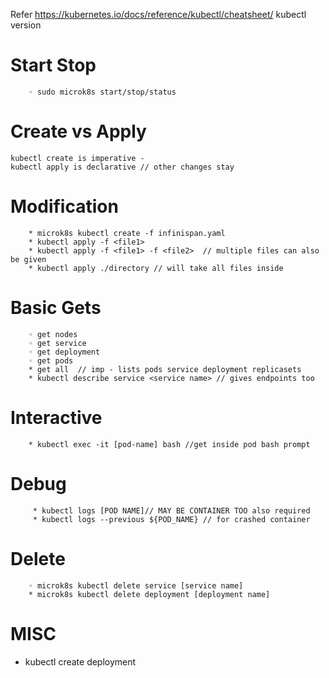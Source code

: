 Refer https://kubernetes.io/docs/reference/kubectl/cheatsheet/
kubectl version

   #  Start Stop
        ◦ sudo microk8s start/stop/status
   
   # Create vs Apply
    kubectl create is imperative -   
    kubectl apply is declarative // other changes stay
   # Modification
        * microk8s kubectl create -f infinispan.yaml
        * kubectl apply -f <file1>
        * kubectl apply -f <file1> -f <file2>  // multiple files can also be given
        * kubectl apply ./directory // will take all files inside
   # Basic Gets
        ◦ get nodes
        ◦ get service
        ◦ get deployment
        ◦ get pods
        * get all  // imp - lists pods service deployment replicasets
        * kubectl describe service <service name> // gives endpoints too
   # Interactive
        * kubectl exec -it [pod-name] bash //get inside pod bash prompt
   # Debug
         * kubectl logs [POD NAME]// MAY BE CONTAINER TOO also required
         * kubectl logs --previous ${POD_NAME} // for crashed container
         
   # Delete
        ◦ microk8s kubectl delete service [service name]
        * microk8s kubectl delete deployment [deployment name]
  # MISC
  * kubectl create deployment
